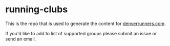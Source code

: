 # running-clubs

This is the repo that is used to generate the content for [denverrunners.com](https://denverrunners.com).

If you'd like to add to list of supported groups please submit an issue or send an email.
